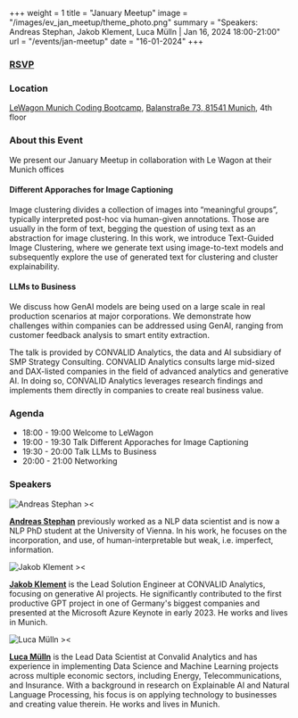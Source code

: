 +++
weight = 1
title = "January Meetup"
image = "/images/ev_jan_meetup/theme_photo.png"
summary = "Speakers: Andreas Stephan, Jakob Klement, Luca Mülln | Jan 16, 2024 18:00-21:00"
url = "/events/jan-meetup"
date = "16-01-2024"
+++

### [RSVP](https://www.eventbrite.de/e/tech-talk-like-syntax-try-coding-in-collaboration-with-munich-nlp-tickets-761270379197?aff=MunichNLPMeetup)


### Location
[LeWagon Munich Coding Bootcamp](https://www.lewagon.com/), 
[Balanstraße 73, 81541 Munich](https://maps.app.goo.gl/jU5psd3nMeRPfrMi6), 
4th floor


### About this Event
We present our January Meetup in collaboration with Le Wagon at their Munich offices

#### Different Apporaches for Image Captioning
Image clustering divides a collection of images into “meaningful groups”, typically interpreted post-hoc via human-given annotations. Those are usually in the form of text, begging the question of using text as an abstraction for image clustering. In this work, we introduce Text-Guided Image Clustering, where we generate text using image-to-text models and subsequently explore the use of generated text for clustering and cluster explainability.


#### LLMs to Business
We discuss how GenAI models are being used on a large scale in real production scenarios at major corporations. We demonstrate how challenges within companies can be addressed using GenAI, ranging from customer feedback analysis to smart entity extraction.

The talk is provided by CONVALID Analytics, the data and AI subsidiary of SMP Strategy Consulting. CONVALID Analytics consults large mid-sized and DAX-listed companies in the field of advanced analytics and generative AI. In doing so, CONVALID Analytics leverages research findings and implements them directly in companies to create real business value.


### Agenda
- 18:00 - 19:00 Welcome to LeWagon
- 19:00 - 19:30 Talk Different Apporaches for Image Captioning
- 19:30 - 20:00 Talk LLMs to Business 
- 20:00 - 21:00 Networking 


### Speakers

![Andreas Stephan ><](https://media.licdn.com/dms/image/C4D03AQGrUqV6o11mlA/profile-displayphoto-shrink_800_800/0/1535969679392?e=1706140800&v=beta&t=ZhbxZc5D2pEbI5RVi3hJqAM6GyIqD4UM4XLECpWfNeg) 

[**Andreas Stephan**](https://www.linkedin.com/in/andst/) 
previously worked as a NLP data scientist and is now a NLP PhD student at the University of Vienna. In his work, he focuses on the incorporation, and use, of human-interpretable but weak, i.e. imperfect, information. 


![Jakob Klement ><](https://media.licdn.com/dms/image/C4E03AQGT7K0R4S4kQA/profile-displayphoto-shrink_800_800/0/1662130893438?e=1708560000&v=beta&t=8xR8JA8qNDCgUxhH_89mnduPDm4glSf84uW-mPbj0So) 

[**Jakob Klement**](https://www.linkedin.com/in/jakob-jonathan-klement/) 
is the Lead Solution Engineer at CONVALID Analytics, focusing on generative AI projects.
He significantly contributed to the first productive GPT project in one of Germany's biggest companies and presented at the Microsoft Azure Keynote in early 2023. He works and lives in Munich.


![Luca Mülln ><](https://media.licdn.com/dms/image/D4E03AQHfyTg8HiaE8Q/profile-displayphoto-shrink_800_800/0/1666699993888?e=1706140800&v=beta&t=NJc-5xJKm7gSEf62r_Vtw8o8kmRrBnlgkBATSlkHvJ4) 

[**Luca Mülln**](https://www.linkedin.com/in/luca-m%C3%BClln-ba3031223/) 
is the Lead Data Scientist at Convalid Analytics and has experience in implementing Data Science and Machine Learning projects across multiple economic sectors, including Energy, Telecommunications, and Insurance. With a background in research on Explainable AI and Natural Language Processing, his focus is on applying technology to businesses and creating value therein. He works and lives in Munich.



